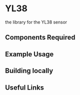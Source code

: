 YL38
==================
the library for the YL38 sensor





Components Required
---


Example Usage
---



Building locally
---

Useful Links
---
